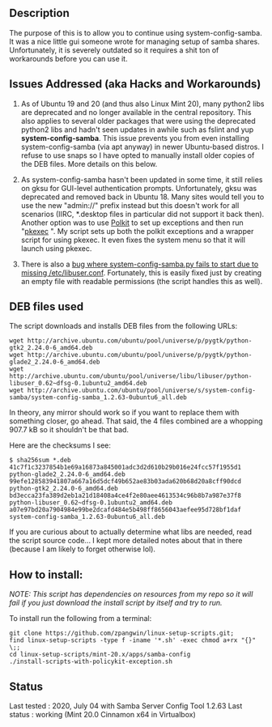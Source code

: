 
## Description

The purpose of this is to allow you to continue using system-config-samba. It was a nice little gui someone wrote for managing setup of samba shares. Unfortunately, it is severely outdated so it requires a shit ton of workarounds before you can use it.

## Issues Addressed (aka Hacks and Workarounds)

1. As of Ubuntu 19 and 20 (and thus also Linux Mint 20), many python2 libs are deprecated and no longer available in the central repository. This also applies to several older packages that were using the deprecated python2 libs and hadn't seen updates in awhile such as fslint and yup **system-config-samba**. This issue prevents you from even installing system-config-samba (via apt anyway) in newer Ubuntu-based distros. I refuse to use snaps so I have opted to manually install older copies of the DEB files. More details on this below.

2. As system-config-samba hasn't been updated in some time, it still relies on gksu for GUI-level authentication prompts. Unfortunately, gksu was deprecated and removed back in Ubuntu 18. Many sites would tell you to use the new "admin://" prefix instead but this doesn't work for all scenarios (IIRC, \*.desktop files in particular did not support it back then). Another option was to use [Polkit](https://en.wikipedia.org/wiki/Polkit) to set up exceptions and then run "[pkexec](https://itsfoss.com/gksu-replacement-ubuntu/) <command>". My script sets up both the polkit exceptions and a wrapper script for using pkexec. It even fixes the system menu so that it will launch using pkexec.

3. There is also a [bug where system-config-samba.py fails to start due to missing /etc/libuser.conf](https://bugs.launchpad.net/ubuntu/+source/libuser/+bug/1387274). Fortunately, this is easily fixed just by creating an empty file with readable permissions (the script handles this as well).

## DEB files used

The script downloads and installs DEB files from the following URLs:

```
wget http://archive.ubuntu.com/ubuntu/pool/universe/p/pygtk/python-gtk2_2.24.0-6_amd64.deb
wget http://archive.ubuntu.com/ubuntu/pool/universe/p/pygtk/python-glade2_2.24.0-6_amd64.deb
wget http://archive.ubuntu.com/ubuntu/pool/universe/libu/libuser/python-libuser_0.62~dfsg-0.1ubuntu2_amd64.deb
wget http://archive.ubuntu.com/ubuntu/pool/universe/s/system-config-samba/system-config-samba_1.2.63-0ubuntu6_all.deb
```

In theory, any mirror should work so if you want to replace them with something closer, go ahead. That said, the 4 files combined are a whopping 907.7 kB so it shouldn't be that bad.

Here are the checksums I see:

```
$ sha256sum *.deb
41c7f1c3237854b1e69a16873a845001adc3d2d610b29b016e24fcc57f1955d1  python-glade2_2.24.0-6_amd64.deb
99efe128583941807a667a16d5dcf49b652ae83b03ada620b68d20a8cff90dcd  python-gtk2_2.24.0-6_amd64.deb
bd3ecca23fa389d2eb1a21d18408a4ce4f2e80aee4613534c96b8b7a987e37f8  python-libuser_0.62~dfsg-0.1ubuntu2_amd64.deb
a07e97bd20a7904984e99be2dcafd484e5b498ff8656043aefee95d728bf1daf  system-config-samba_1.2.63-0ubuntu6_all.deb
```

If you are curious about to actually determine what libs are needed, read the script source code... I kept more detailed notes about that in there (because I am likely to forget otherwise lol).


## How to install:

*NOTE: This script has dependencies on resources from my repo so it will fail if you just download the install script by itself and try to run.*

To install run the following from a terminal:


```
git clone https://github.com/zpangwin/linux-setup-scripts.git;
find linux-setup-scripts -type f -iname '*.sh' -exec chmod a+rx "{}" \;;
cd linux-setup-scripts/mint-20.x/apps/samba-config
./install-scripts-with-policykit-exception.sh
```

## Status

Last tested : 2020, July 04 with Samba Server Config Tool 1.2.63
Last status : working (Mint 20.0 Cinnamon x64 in Virtualbox)
